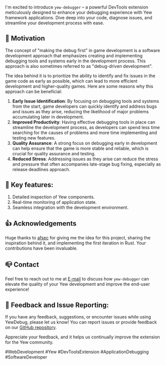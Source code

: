 I'm excited to introduce `yew-debugger` – a powerful DevTools extension meticulously designed to enhance your debugging experience with Yew framework applications. Dive deep into your code, diagnose issues, and streamline your development process with ease.

## 💪 Motivation

The concept of "making the debug first" in game development is a software development approach that emphasizes creating and implementing debugging tools and systems early in the development process. This approach is also sometimes referred to as "debug-driven development".

The idea behind it is to prioritize the ability to identify and fix issues in the game code as early as possible, which can lead to more efficient development and higher-quality games. Here are some reasons why this approach can be beneficial:

1. **Early Issue Identification**: By focusing on debugging tools and systems from the start, game developers can quickly identify and address bugs and issues as they arise, reducing the likelihood of major problems accumulating later in development.
1. **Improved Productivity**: Having effective debugging tools in place can streamline the development process, as developers can spend less time searching for the causes of problems and more time implementing and testing new features.
1. **Quality Assurance**: A strong focus on debugging early in development can help ensure that the game is more stable and reliable, which is crucial for quality assurance and testing.
1. **Reduced Stress**: Addressing issues as they arise can reduce the stress and pressure that often accompanies late-stage bug fixing, especially as release deadlines approach.

## 🔧 Key features:

1. Detailed inspection of Yew components.
1. Real-time monitoring of application state.
1. Seamless integration with the development environment.

## 👍 Acknowledgements

Huge thanks to [afsec](https://github.com/afsec#afsec) for giving me the idea for this project, sharing the inspiration behind it, and implementing the first iteration in Rust. Your contributions have been invaluable.

## 📪 Contact

Feel free to reach out to me at [E-mail](9gdcij581@mozmail.com) to discuss how `yew-debugger` can elevate the quality of your Yew development and improve the end-user experience!

## 📢 Feedback and Issue Reporting:
If you have any feedback, suggestions, or encounter issues while using YewDebug, please let us know! You can report issues or provide feedback on our [GitHub repository](https://github.com/JADSN1894/yew-debugger/issues).

Appreciate your feedback, and it helps us continually improve the extension for the Yew community.

#WebDevelopment #Yew #DevToolsExtension #ApplicationDebugging #SoftwareDeveloper
